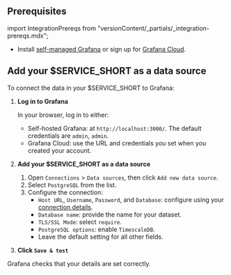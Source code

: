 ## Prerequisites

import IntegrationPrereqs from "versionContent/_partials/_integration-prereqs.mdx";

<IntegrationPrereqs />

* Install [self-managed Grafana][grafana-self-managed] or sign up for [Grafana Cloud][grafana-cloud].

## Add your $SERVICE_SHORT as a data source 

To connect the data in your $SERVICE_SHORT to Grafana:

<Procedure>

1. **Log in to Grafana** 

   In your browser, log in to either:
    - Self-hosted Grafana: at `http://localhost:3000/`. The default credentials are `admin`, `admin`.
    - Grafana Cloud: use the URL and credentials you set when you created your account.
1. **Add your $SERVICE_SHORT as a data source**
   1. Open `Connections` > `Data sources`, then click `Add new data source`.
   1. Select `PostgreSQL` from the list. 
   1. Configure the connection:
       - `Host URL`, `Username`, `Password`, and `Database`: configure using your [connection details][connection-info]. 
       - `Database name`: provide the name for your dataset.
       - `TLS/SSL Mode`: select `require`.
       - `PostgreSQL options`: enable `TimescaleDB`.
       - Leave the default setting for all other fields.

  1.  **Click `Save & test`** 
  
  Grafana checks that your details are set correctly.

</Procedure>

[grafana-self-managed]: https://grafana.com/get/?tab=self-managed
[grafana-cloud]: https://grafana.com/get/
[cloud-login]: https://console.cloud.timescale.com/
[create-service]: /getting-started/:currentVersion:/services/
[connection-info]: /use-timescale/:currentVersion:/integrations/find-connection-details/